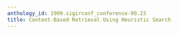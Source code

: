 ```yaml
---
anthology_id: 1999.sigirconf_conference-99.23
title: Content-Based Retrieval Using Heuristic Search
---
```

